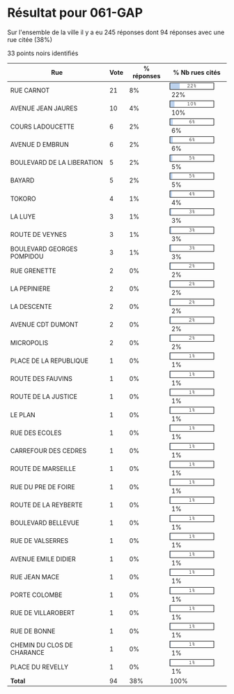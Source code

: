# Résultat pour 061-GAP

Sur l'ensemble de la ville il y a eu 245 réponses dont 94 réponses avec une rue citée (38%)

33 points noirs identifiés

| Rue | Vote | % réponses | % Nb rues cités|
|-----|------|------------|----------------|
| RUE CARNOT | 21 | 8% | <img src="../../img/bar_22.gif" />&nbsp;22%|
| AVENUE JEAN JAURES | 10 | 4% | <img src="../../img/bar_10.gif" />&nbsp;10%|
| COURS LADOUCETTE | 6 | 2% | <img src="../../img/bar_6.gif" />&nbsp;6%|
| AVENUE D EMBRUN | 6 | 2% | <img src="../../img/bar_6.gif" />&nbsp;6%|
| BOULEVARD DE LA LIBERATION | 5 | 2% | <img src="../../img/bar_5.gif" />&nbsp;5%|
| BAYARD | 5 | 2% | <img src="../../img/bar_5.gif" />&nbsp;5%|
| TOKORO | 4 | 1% | <img src="../../img/bar_4.gif" />&nbsp;4%|
| LA LUYE | 3 | 1% | <img src="../../img/bar_3.gif" />&nbsp;3%|
| ROUTE DE VEYNES | 3 | 1% | <img src="../../img/bar_3.gif" />&nbsp;3%|
| BOULEVARD GEORGES POMPIDOU | 3 | 1% | <img src="../../img/bar_3.gif" />&nbsp;3%|
| RUE GRENETTE | 2 | 0% | <img src="../../img/bar_2.gif" />&nbsp;2%|
| LA PEPINIERE | 2 | 0% | <img src="../../img/bar_2.gif" />&nbsp;2%|
| LA DESCENTE | 2 | 0% | <img src="../../img/bar_2.gif" />&nbsp;2%|
| AVENUE CDT DUMONT | 2 | 0% | <img src="../../img/bar_2.gif" />&nbsp;2%|
| MICROPOLIS | 2 | 0% | <img src="../../img/bar_2.gif" />&nbsp;2%|
| PLACE DE LA REPUBLIQUE | 1 | 0% | <img src="../../img/bar_1.gif" />&nbsp;1%|
| ROUTE DES FAUVINS | 1 | 0% | <img src="../../img/bar_1.gif" />&nbsp;1%|
| ROUTE DE LA JUSTICE | 1 | 0% | <img src="../../img/bar_1.gif" />&nbsp;1%|
| LE PLAN | 1 | 0% | <img src="../../img/bar_1.gif" />&nbsp;1%|
| RUE DES ECOLES | 1 | 0% | <img src="../../img/bar_1.gif" />&nbsp;1%|
| CARREFOUR DES CEDRES | 1 | 0% | <img src="../../img/bar_1.gif" />&nbsp;1%|
| ROUTE DE MARSEILLE | 1 | 0% | <img src="../../img/bar_1.gif" />&nbsp;1%|
| RUE DU PRE DE FOIRE | 1 | 0% | <img src="../../img/bar_1.gif" />&nbsp;1%|
| ROUTE DE LA REYBERTE | 1 | 0% | <img src="../../img/bar_1.gif" />&nbsp;1%|
| BOULEVARD BELLEVUE | 1 | 0% | <img src="../../img/bar_1.gif" />&nbsp;1%|
| RUE DE VALSERRES | 1 | 0% | <img src="../../img/bar_1.gif" />&nbsp;1%|
| AVENUE EMILE DIDIER | 1 | 0% | <img src="../../img/bar_1.gif" />&nbsp;1%|
| RUE JEAN MACE | 1 | 0% | <img src="../../img/bar_1.gif" />&nbsp;1%|
| PORTE COLOMBE | 1 | 0% | <img src="../../img/bar_1.gif" />&nbsp;1%|
| RUE DE VILLAROBERT | 1 | 0% | <img src="../../img/bar_1.gif" />&nbsp;1%|
| RUE DE BONNE | 1 | 0% | <img src="../../img/bar_1.gif" />&nbsp;1%|
| CHEMIN DU CLOS DE CHARANCE | 1 | 0% | <img src="../../img/bar_1.gif" />&nbsp;1%|
| PLACE DU REVELLY | 1 | 0% | <img src="../../img/bar_1.gif" />&nbsp;1%|
| **Total** | 94 | 38% | 100%|
